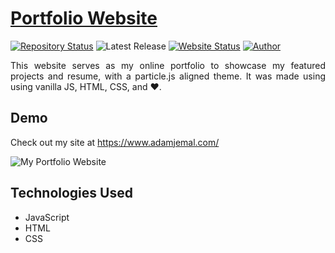 # <a href="https://www.adamjemal.com/" target="_blank">Portfolio Website</a>

[![Repository Status](https://img.shields.io/badge/Repository%20Status-Maintained-dark%20green.svg)](https://github.com/Adam20058/AdamJ_CV)
![Latest Release](https://img.shields.io/github/last-commit/Adam20058/AdamJ_CV)
[![Website Status](https://img.shields.io/badge/Website%20Status-Online-green)](https://www.adamjemal.com)
[![Author](https://img.shields.io/badge/Author-Adam%20Jemal-blue.svg)](https://www.linkedin.com/in/adamjemal/)

 <p align="justify">This website serves as my online portfolio to showcase my featured projects and resume, with a particle.js aligned theme. It was made using using vanilla JS, HTML, CSS, and ❤️.</p>

## Demo

Check out my site at
https://www.adamjemal.com/

![My Portfolio Website](./img/AdamJ_PortfolioSite.gif)

## Technologies Used

- JavaScript
- HTML
- CSS
